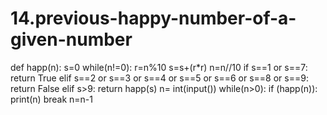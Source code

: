 # 14.previous-happy-number-of-a-given-number
def happ(n):
    s=0
    while(n!=0):
        r=n%10
        s=s+(r*r)
        n=n//10
    if s==1 or s==7:
        return True
    elif s==2 or s==3 or s==4 or s==5 or s==6 or s==8 or s==9:
        return False
    elif s>9:
        return happ(s)
n= int(input())
while(n>0):
    if (happ(n)):
        print(n)
        break
    n=n-1
